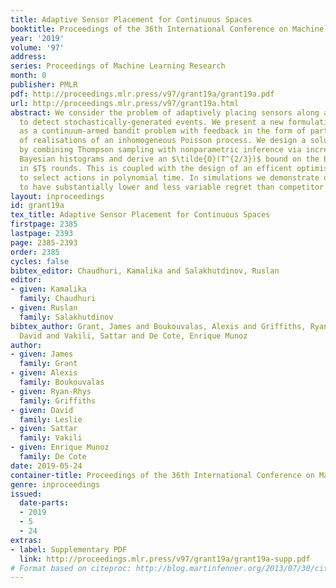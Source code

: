 ```yaml
---
title: Adaptive Sensor Placement for Continuous Spaces
booktitle: Proceedings of the 36th International Conference on Machine Learning
year: '2019'
volume: '97'
address: 
series: Proceedings of Machine Learning Research
month: 0
publisher: PMLR
pdf: http://proceedings.mlr.press/v97/grant19a/grant19a.pdf
url: http://proceedings.mlr.press/v97/grant19a.html
abstract: We consider the problem of adaptively placing sensors along an interval
  to detect stochastically-generated events. We present a new formulation of the problem
  as a continuum-armed bandit problem with feedback in the form of partial observations
  of realisations of an inhomogeneous Poisson process. We design a solution method
  by combining Thompson sampling with nonparametric inference via increasingly granular
  Bayesian histograms and derive an $\tilde{O}(T^{2/3})$ bound on the Bayesian regret
  in $T$ rounds. This is coupled with the design of an efficent optimisation approach
  to select actions in polynomial time. In simulations we demonstrate our approach
  to have substantially lower and less variable regret than competitor algorithms.
layout: inproceedings
id: grant19a
tex_title: Adaptive Sensor Placement for Continuous Spaces
firstpage: 2385
lastpage: 2393
page: 2385-2393
order: 2385
cycles: false
bibtex_editor: Chaudhuri, Kamalika and Salakhutdinov, Ruslan
editor:
- given: Kamalika
  family: Chaudhuri
- given: Ruslan
  family: Salakhutdinov
bibtex_author: Grant, James and Boukouvalas, Alexis and Griffiths, Ryan-Rhys and Leslie,
  David and Vakili, Sattar and De Cote, Enrique Munoz
author:
- given: James
  family: Grant
- given: Alexis
  family: Boukouvalas
- given: Ryan-Rhys
  family: Griffiths
- given: David
  family: Leslie
- given: Sattar
  family: Vakili
- given: Enrique Munoz
  family: De Cote
date: 2019-05-24
container-title: Proceedings of the 36th International Conference on Machine Learning
genre: inproceedings
issued:
  date-parts:
  - 2019
  - 5
  - 24
extras:
- label: Supplementary PDF
  link: http://proceedings.mlr.press/v97/grant19a/grant19a-supp.pdf
# Format based on citeproc: http://blog.martinfenner.org/2013/07/30/citeproc-yaml-for-bibliographies/
---
```

